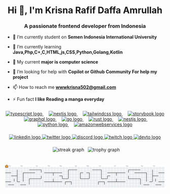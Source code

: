 <h1 align="center">Hi 👋, I'm Krisna Rafif Daffa Amrullah</h1>
<h3 align="center">A passionate frontend developer from Indonesia</h3>

- 🔭 I’m currently student on **Semen Indonesia International University**

- 🌱 I’m currently learning **Java,Php,C+,C,HTML,js,CSS,Python,Golang,Kotlin**

- 👯 My current **major is computer science**

- 🤝 I’m looking for help with **Copilot or Github Community For help my project**

- 📫 How to reach me **wwwkrisna502@gmail.com**

- ⚡ Fun fact **I like Reading a manga everyday**

###

<div align="center">
    <a href="https://www.typescriptlang.org/" target="_blank">
        <img src="https://skillicons.dev/icons?i=ts" height="60" alt="typescript logo" />
    </a>
    <img width="12" />
    <a href="https://nextjs.org/" target="_blank">
        <img src="https://skillicons.dev/icons?i=nextjs" height="60" alt="nextjs logo" />
    </a>
    <img width="12" />
    <a href="https://tailwindcss.com/" target="_blank">
        <img src="https://skillicons.dev/icons?i=tailwind" height="60" alt="tailwindcss logo" />
    </a>
    <img width="12" />
    <a href="https://storybook.js.org/" target="_blank">
        <img src="https://cdn.jsdelivr.net/gh/devicons/devicon/icons/storybook/storybook-original.svg" height="60" alt="storybook logo" />
    </a>
    <img width="12" />
    <a href="https://graphql.org/" target="_blank">
        <img src="https://skillicons.dev/icons?i=graphql" height="60" alt="graphql logo" />
    </a>
    <img width="12" />
    <a href="https://go.dev/" target="_blank">
        <img src="https://skillicons.dev/icons?i=go" height="60" alt="go logo" />
    </a>
    <img width="12" />
    <a href="https://rust-lang.org/" target="_blank">
        <img src="https://skillicons.dev/icons?i=rust" height="60" alt="rust logo" />
    </a>
    <img width="12" />
    <a href="https://nestjs.com/" target="_blank">
        <img src="https://skillicons.dev/icons?i=nestjs" height="60" alt="nestjs logo" />
    </a>
    <img width="12" />
    <a href="https://www.python.org/" target="_blank">
        <img src="https://skillicons.dev/icons?i=py" height="60" alt="python logo" />
    </a>
    <img width="12" />
    <a href="https://aws.amazon.com/id/free/?trk=90ec6750-0d09-4f44-9c07-6a329b01f69e&sc_channel=ps&ef_id=CjwKCAjw04HIBhB8EiwA8jGNbaErvtd1I7w_jTPOelmd_Z966LS-a_EE3lycpaBQriNETM0fwZTYSxoCLowQAvD_BwE:G:s&s_kwcid=AL!4422!3!580993131488!e!!g!!aws!15270943188!135475281291&gad_campaignid=15270943188&gbraid=0AAAAADjHtp_zDkeTn3WERBOitrTxSueGf&gclid=CjwKCAjw04HIBhB8EiwA8jGNbaErvtd1I7w_jTPOelmd_Z966LS-a_EE3lycpaBQriNETM0fwZTYSxoCLowQAvD_BwE" target="_blank">
        <img src="https://skillicons.dev/icons?i=aws" height="60" alt="amazonwebservices logo" />
    </a>
</div>

###

<div align="center">
    <a href="https://www.linkedin.com/in/krisna-amrullah-421016383/" target="_blank">
        <img src="https://img.shields.io/static/v1?message=LinkedIn&logo=linkedin&label=&color=0077B5&logoColor=white&labelColor=&style=for-the-badge" height="25" alt="linkedin logo" />
    </a>
    <a href="https://x.com/keyzpie82208" target="_blank">
        <img src="https://img.shields.io/static/v1?message=Twitter&logo=twitter&label=&color=1DA1F2&logoColor=white&labelColor=&style=for-the-badge" height="25" alt="twitter logo" />
    </a>
    <a href="https://discord.gg/BvJta6c2Z7" target="_blank">
        <img src="https://img.shields.io/static/v1?message=Discord&logo=discord&label=&color=7289DA&logoColor=white&labelColor=&style=for-the-badge" height="25" alt="discord logo" />
    </a>
    <a href="https://www.twitch.tv/kezypiee3 target="_blank">
        <img src="https://img.shields.io/static/v1?message=Twitch&logo=twitch&label=&color=9146FF&logoColor=white&labelColor=&style=for-the-badge" height="25" alt="twitch logo" />
    </a>
    <a href="https://dev.to/kezypie target="_blank">
        <img src="https://img.shields.io/static/v1?message=dev.to&logo=dev.to&label=&color=0A0A0A&logoColor=white&labelColor=&style=for-the-badge" height="25" alt="devto logo" />
    </a>
</div>

###

<div align="center">
  <img src="https://streak-stats.demolab.com?user=Kezypie&locale=en&mode=daily&theme=dracula&hide_border=false&border_radius=5&order=3" height="150" alt="streak graph"  />
  <img src="https://github-profile-trophy.vercel.app?username=Kezypie&theme=dracula&column=-1&row=1&margin-w=8&margin-h=8&no-bg=false&no-frame=false&order=4" height="150" alt="trophy graph"  />
</div>

###

<picture>
  <source media="(prefers-color-scheme: dark)" srcset="https://raw.githubusercontent.com/Kezypie/Kezypie/output/pacman-contribution-graph-dark.svg">
  <source media="(prefers-color-scheme: light)" srcset="https://raw.githubusercontent.com/Kezypie/Kezypie/output/pacman-contribution-graph.svg">
  <img alt="pacman contribution graph" src="https://raw.githubusercontent.com/Kezypie/Kezypie/output/pacman-contribution-graph.svg">
</picture>

###

